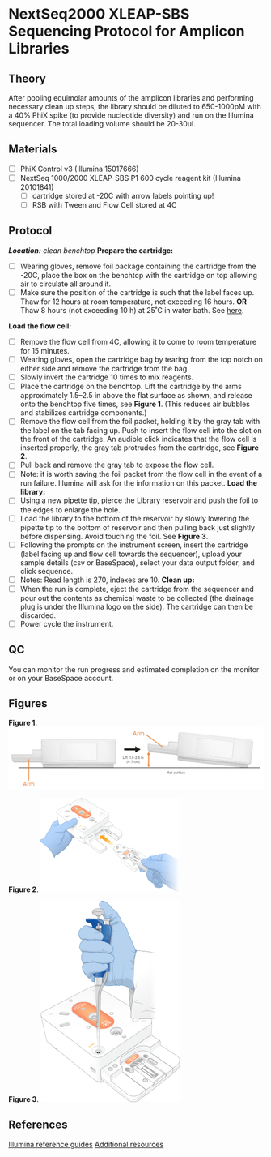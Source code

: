 # NextSeq2000 XLEAP-SBS Sequencing Protocol for Amplicon Libraries

## Theory
After pooling equimolar amounts of the amplicon libraries and performing necessary clean up steps, the library should be diluted to 650-1000pM with a 40% PhiX spike (to provide nucleotide diversity) and run on the Illumina sequencer. The total loading volume should be 20-30ul.

## Materials
- [ ] PhiX Control v3 (Illumina 15017666)
- [ ] NextSeq 1000/2000 XLEAP-SBS P1 600 cycle reagent kit (Illumina 20101841)
  - [ ] cartridge stored at -20C with arrow labels pointing up!
  - [ ] RSB with Tween and Flow Cell stored at 4C

## Protocol
***Location:** clean benchtop*
**Prepare the cartridge:**
- [ ] Wearing gloves, remove foil package containing the cartridge from the -20C, place the box on the benchtop with the cartridge on top allowing air to circulate all around it.
- [ ] Make sure the position of the cartridge is such that the label faces up. Thaw for 12 hours at room temperature, not exceeding 16 hours. **OR** Thaw 8 hours (not exceeding 10 h) at 25˚C in water bath. See [here](https://knowledge.illumina.com/instrumentation/nextseq-1000-2000/instrumentation-nextseq-1000-2000-reference_material-list/000002430).

**Load the flow cell:**      
- [ ] Remove the flow cell from 4C, allowing it to come to room temperature for 15 minutes.
- [ ] Wearing gloves, open the cartridge bag by tearing from the top notch on either side and remove the cartridge from the bag.
- [ ] Slowly invert the cartridge 10 times to mix reagents.
- [ ] Place the cartridge on the benchtop. Lift the cartridge by the arms approximately 1.5–2.5 in above the flat surface as shown, and release onto the benchtop five times, see **Figure 1**. (This reduces air bubbles and stabilizes cartridge components.)
- [ ] Remove the flow cell from the foil packet, holding it by the gray tab with the label on the tab facing up. Push to insert the flow cell into the slot on the front of the cartridge. An audible click indicates that the flow cell is inserted properly, the gray tab protrudes from the cartridge, see **Figure 2**. 
- [ ] Pull back and remove the gray tab to expose the flow cell.
- [ ] Note: it is worth saving the foil packet from the flow cell in the event of a run failure. Illumina will ask for the information on this packet.
**Load the library:**
- [ ] Using a new pipette tip, pierce the Library reservoir and push the foil to the edges to enlarge the hole.
- [ ] Load the library to the bottom of the reservoir by slowly lowering the pipette tip to the bottom of reservoir and then pulling back just slightly before dispensing. Avoid touching the foil. See **Figure 3**.
- [ ] Following the prompts on the instrument screen, insert the cartridge (label facing up and flow cell towards the sequencer), upload your sample details (csv or BaseSpace), select your data output folder, and click sequence.
- [ ] Notes: Read length is 270, indexes are 10.
**Clean up:**
- [ ] When the run is complete, eject the cartridge from the sequencer and pour out the contents as chemical waste to be collected (the drainage plug is under the Illumina logo on the side). The cartridge can then be discarded.
- [ ] Power cycle the instrument.

## QC
You can monitor the run progress and estimated completion on the monitor or on your BaseSpace account.

## Figures
**Figure 1**. 
![Lift/tap the cartridge on a benchtop five times](https://github.com/BisanzLab/OHMC_Colaboratory/blob/main/images/CartridgeTapping.png)

**Figure 2**. 
![Insert the flow cell into the cartridge](https://github.com/BisanzLab/OHMC_Colaboratory/blob/main/images/InsertFlowCell.png)

**Figure 3**. 
![Load the library into the cartridge](https://github.com/BisanzLab/OHMC_Colaboratory/blob/main/images/LoadLibrary.png)

## References
[Illumina reference guides](https://support-docs.illumina.com/IN/NextSeq10002000/Content/IN/NextSeq2000_1000/Protocol_seq_xleap.htm)
[Additional resources](https://support-docs.illumina.com/IN/NextSeq10002000/Content/IN/FrontPages/NextSeq10002000.htm)
